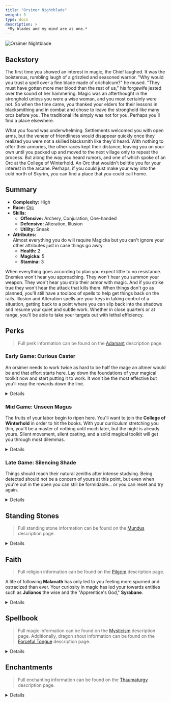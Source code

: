 ```yaml
---
title: "Orsimer Nightblade"
weight: 3
type: docs
description: >
 *My blades and my mind are as one.*
---
```


![Orsimer Nightblade](/Pictures/sss/builds/orsimer-nightblade-art.png)

## Backstory

The first time you showed an interest in magic, the Chief laughed. It was the boisterous, rumbling laugh of a grizzled and seasoned warrior. "Why would you trust a spell over a fine blade made of orichalcum?" he mused. "They must have gotten more mer blood than the rest of us," his forgewife jested over the sound of her hammering. Magic was an afterthought in the stronghold unless you were a wise woman, and you most certainly were not. So when the time came, you thanked your elders for their lessons in blacksmithing and in combat and chose to leave the stronghold like many orcs before you. The traditional life simply was not for you. Perhaps you'll find a place elsewhere.
 

What you found was underwhelming. Settlements welcomed you with open arms, but the veneer of friendliness would disappear quickly once they realized you were not a skilled blacksmith like they'd heard. With nothing to offer their armories, the other races kept their distance, leaving you on your own until you packed up and moved to the next village only to repeat the process. But along the way you heard rumors, and one of which spoke of an Orc at the College of Winterhold. An Orc that wouldn't belittle you for your interest in the arcane. Perhaps, if you could just make your way into the cold north of Skyrim, you can find a place that you could call home.

## Summary

* **Complexity:** High
* **Race:** [Orc](## "Major Skill: Heavy Armor
Minor Skills: Block, Enchanting, One-handed, Smithing, Two-handed 
Orsinium's Heir: Your Health is increased by 50 and your Health Regeneration is increased by 50%.")
* **Skills:**
  * **Offensive:** Archery, Conjuration, One-handed  
  * **Defensive:** Alteration, Illusion  
  * **Utility:** Sneak
* **Attributes:**  
Almost everything you do will require Magicka but you can't ignore your other attributes just in case things go awry.
  * **Health:** 2
  * **Magicka:** 5
  * **Stamina:** 3

When everything goes according to plan you expect little to no resistance. Enemies won't hear you approaching. They won't hear you summon your weapon. They won't hear you strip their armor with magic. And if you strike true they won't hear the attack that kills them. When things don't go as planned, you'll still have a toolbox of spells to help get things back on the rails. Illusion and Alteration spells are your keys in taking control of a situation, getting back to a point where you can slip back into the shadows and resume your quiet and subtle work. Whether in close quarters or at range, you'll be able to take your targets out with lethal efficiency.

## Perks

> Full perk information can be found on the [Adamant](https://www.nexusmods.com/skyrimspecialedition/mods/30191) description page.

### Early Game: Curious Caster

An orsimer needs to work twice as hard to be half the mage an altmer would be and that effort starts here. Lay down the foundations of your magical toolkit now and start putting it to work. It won't be the most effective but you'll reap the rewards down the line.

<details>

#### Alteration

*Robes will grant you the best bonus to Magicka regeneration while also not impeding your stealth.*

* **Philosopher 1 (10):** Alteration spells cost 25% less Magicka.
* **Mage Robes 1 (20):** You have 50% extra Magicka Regeneration while wearing robes.

#### Archery

*You'll gain Bound Bow later in the early game. Make it a weapon you can rely on.*

* **Marksman 1 (10):** Bows deal 25% more damage.

#### Conjuration

*Bound weapons will be your main source of damage. You do not want them giving up on you mid-fight.*

* **Summoner 1 (10):** Conjuration spells cost 25% less Magicka.
* **Arcane Weapon (20):** Bound weapons last five times longer.

#### Illusion

*The school of Illusion offers several useful tools for a Nightblade. Consider this a vow to continue studying.*

* **Illusionist 1 (10):** Illusion spells cost 25% less Magicka.

#### One-handed

*A Bound Sword or Dagger might be all you have at this point of your adventure. Boost them accordingly.*

* **Skirmisher 1 (10):** One-handed weapons do 25% more damage.
* **Quick Slash 1 (20):** Swords and daggers have a 10% chance of dealing critical damage.

#### Sneak

*Getting the jump on a foe will be risky at this juncture, so make it equally rewarding.*

* **Agent 1 (10):** You are 25% harder to detect while sneaking.
* **Silent Casting (20):** Your spells are silent to others.
* **Merciless (20):** Sneak attacks with melee weapons deal 50% more damage.

</details>

### Mid Game: Unseen Magus

The fruits of your labor begin to ripen here. You'll want to join the **College of Winterhold** in order to hit the books. With your curriculum stretching you thin, you'll be a master of nothing until much later, but the night is already yours. Silent movement, silent casting, and a solid magical toolkit will get you through most dilemmas.

<details>

#### Alteration

*From the shadows you can greatly decrease your enemies' capabilities while bolstering your own.*

* **Mage Armor 1 (30):** Armor spells are 50% stronger while wearing robes.
* **Balance 1 (30):** Alteration spells last 50% longer.
* **Philosopher 2 (50):** Alteration spells cost 50% less Magicka.
* **Mage Robes 2 (60):** You have 100% extra Magicka Regeneration while wearing robes.

#### Archery

*Attacking undetected from afar may seem cowardly but it's a valid means of survival in a harsh world.*

* **Eagle Eye 1 (20):** Bows have a 10% chance of dealing critical damage.
* **Quick Draw 1 (30):** You draw your bow 20% faster.
* **Power Shot (40):** Bows have a 50% chance to stagger enemies.
* **Grim Focus 1 (40):** Critical hits with bows deal three times damage.

#### Conjuration

*Restoration escapes you. Sustain yourself through your enemies instead.*

* **Chaos Binding 1 (30):** Bound weapons have a chance to deal Fire, Frost, and Shock damage.
* **Mystic Binding 1 (40):** Bound weapons deal extra damage.
* **Summoner 2 (50):** Conjuration spells cost 50% less Magicka.
* **Chaos Binding 2 (70):** Bound weapons have a chance to deal extra Fire, Frost, and Shock damage. 

#### Illusion

*Here you'll be able to Calm a strong foe, land an easy backstab, and reposition yourself to your advantage before they get their senses.*

* **Captivating Presence 1 (20):** Your Illusion spells last 50% longer.
* **Serenity (30):** Calm spells persist through one additional hit.
* **Indomitable Will 1 (40):** Your Illusion spells are 50% stronger.

#### One-handed

*A predictable and necessary boost to your Bound melee weapons.*

* **Precise Cuts 1 (40):** Critical attacks with swords and daggers deal three times as much damage.
* **Skirmisher 2 (50):** One-handed weapons do 50% more damage.

#### Sneak

*Vanish into the shadows and deliver additional pain whilst there.*

* **Trespasser (30):** You no longer trigger traps, and you can execute a silent roll while sneaking.
* **Deadly Aim 1 (30):** Sneak attacks with bows deal 50% extra damage.
* **Backstab (40):** Sneak attacks with one-handed weapons 50% extra damage.
* **Agent 2 (50):** You are 50% harder to detect while sneaking.
* **Infiltrator (60):** You move 25% faster while sneaking. 

</details>

### Late Game: Silencing Shade

Things should reach their natural zeniths after intense studying. Being detected should not be a concern of yours at this point, but even when you're out in the open you can still be formidable... or you can reset and try again.

<details>

#### Alteration

*Push your Magicka pool to its limits.*

* **Balance 2 (60):** Alteration spells last 100% longer.
* **Mage Armor 2 (70):** Armor spells are 100% stronger while wearing robes.
* **Magicka Well (100):** Your Magicka regenerates twice as fast when you fall below half Magicka while wearing robes. 

#### Archery

*Your bow becomes an especially deadly tool for tackling men, mer, and perhaps dragons at this point.*

* **Marksman 2 (50):** Bows deal 50% more damage.
* **Ranger (60):** You can move faster with a drawn bow.
* **Eagle Eye 2 (70):** Bows have a 20% chance of dealing critical damage.
* **Steady Hand (80):** Zooming in with a bow slows down time.
* **Grim Focus 2 (90):** Critical hits with bows deal five times damage.
* **Bullseye (100):** Bows deal guaranteed critical damage to enemies at full Health.

#### Conjuration

*Yet another predictable but necessary boost to your weapons.*

* **Mystic Binding 2 (80):** Bound weapons deal even more extra damage.
* **Haunting Curse (90):** Bound weapons reduce enemy Magic Resistance by 50% for 10 seconds.

#### Illusion

*Your mastery of magical tools now robs your foes of them, leaving them utterly defenseless.*

* **Illusionist 2 (50):** Illusion spells cost 50% less Magicka.
* **Tranquility (60):** Silence spells dispel any magical effects on the target.
* **Master of the Mind (60):** Your Illusion spells affect the undead. 
* **Captivating Presence 2 (60):** Your Illusion spells last 100% longer.
* **Indomitable Will 2 (80):** Your Illusion spells are 100% stronger.

#### One-handed

*Your Bound blades fail to dull, cutting as sharp as ever here.*

* **Quick Slash 2 (70):** Swords and daggers have a 20% chance of dealing critical damage.
* **Precise Cuts 2 (90):** Critical attacks with swords and daggers deal five times as much damage.

#### Sneak

*You'll want to fully shift from Bound Sword to Bound Dagger as you master the shadows.*

* **Deadly Aim 2 (60):** Sneak attacks with bows deal 100% extra damage.
* **Assassin's Blade 1 (70):** Sneak attacks with daggers deal 50% extra damage.
* **Hidden Threat (80):** Once every 10 seconds, you can sneak in combat to turn invisible for 5 seconds.  
* **Assassin's Blade 2 (90):** Sneak attacks with daggers deal 100% extra damage.

</details>

## Standing Stones

> Full standing stone information can be found on the [Mundus](https://www.nexusmods.com/skyrimspecialedition/mods/33411) description page.

<details>

<img align="right" width="100" src="/Pictures/sss/builds/the-mage.webp">

#### The Mage (Guardian)

***Path of Wisdom:*** *Your Magicka is increased by 50, and your spells and enchantments cost 10% less.*

You'll want a large Magicka pool and this provides one early in the game. It doesn't help your martial side at all but it's the best option of the three stones.

<img align="right" width="100" src="/Pictures/sss/builds/the-apprentice.webp">

#### The Apprentice

***Elfborn:*** *Your Magicka regenerates twice as fast, but your Magic Resistance is reduced by 25%.*

Aptly named for this build, this stone leans into the glass cannon concept. Your Magicka pool will greatly benefit from this blessing however you may find yourself promptly cooked by opposing mages if they discover you.

<img align="right" width="100" src="/Pictures/sss/builds/the-shadow.webp">

#### The Shadow

***Moonshadow:*** *You are 25% harder to detect while sneaking, and you deal 25% more damage with sneak attacks and spells.*

Sneaking, sneak attacks, and sneak spells are pretty much your modus operandi in full. This stone benefits everything you aim to do which makes it a safe mid-to-late-game option.

</details>

## Faith

> Full religion information can be found on the [Pilgrim](https://www.nexusmods.com/skyrimspecialedition/mods/54099) description page.

A life of following **Malacath** has only led to you feeling more spurned and ostracized than ever. Your curiosity in magic has led your towards entities such as **Julianos** the wise and the "Apprentice's God," **Syrabane**.

<details>

#### Julianos

*Your Magicka is increased by 25.*

This is a solid benefit for anyone dipping their toes in the religion of the Empire. Especially early on when 25 Magicka is a solid chunk of your total.

#### Malacath

*Your Stamina is increased by 25.*

You could never turn your back on Malacath. The extra Stamina he grants can be put to use with your bow or running to safety when discovered.

#### Syrabane

*Your Magicka Regeneration is increased by 25%.*

The Warlock's God is also a suitable choice for a young arcanist. If you feel your Magicka pool is large enough, feel free to switch to this blessing from *Julianos.*

</details>

## Spellbook

> Full magic information can be found on the [Mysticism](https://www.nexusmods.com/skyrimspecialedition/mods/27839) description page. Additionally, dragon shout information can be found on the [Forceful Tongue](https://www.nexusmods.com/skyrimspecialedition/mods/36276) description page.

<details>

<img align="right" width="100" height="100" src="/Pictures/sss/builds/skill-alteration.webp">

### Alteration

Use the school of alteration to bolster your own defenses just in case. Also use it to scout ahead and to make your enemies vulnerable. Alteration is a powerful toolbox in the right hands and your hands look plenty capable.

* **Oakflesh (Novice+):** *Your Armor Rating is increased by 40 for 120 seconds.*  
  With your perks you can get fairly respectable armor ratings from these spells. They will save your life from a stray hit if you're ever detected.

* **Detect Life (Apprentice+):** *You can see nearby living targets through walls.*  
  You should know where your enemy is if you intend to hide from them.

* **Corrode Armor (Adept+):** *Reduces enemy Armor Rating by 150 for 60 seconds.*  
  Stripping the enemy of their defenses before stabbing them in the back is just good form.

<img align="right" width="100" height="100" src="/Pictures/sss/builds/skill-conjuration.webp">

### Conjuration

The combination of your smithing training in the stronghold and your curiosity with magic has led you to conjured weapons. With your perks these weapons will be viable throughout the game and keep your status bars topped off.

* **Bound Dagger (Novice):** *Summons a Bound Dagger for 120 seconds.*  
  This will be your go-to melee weapon later in the game when you have ranks of *Assassin's Blade*.

* **Bound Sword (Apprentice):** *Summons a Bound Sword for 120 seconds.*  
  This benefits from every One-handed and Sneak perk as daggers with the exception of *Assassin's Blade*. Meaning you're more than welcome to use it until the late game.

* **Bound Bow (Adept):** *Summons a Bound Bow for 120 seconds.*  
  It's a bit of a climb to get to this one but you'll want to be able to use it ASAP. Don't be afraid to spend money on Archery training before you get here.

<img align="right" width="100" height="100" src="/Pictures/sss/builds/skill-illusion.webp">

### Illusion

You've found that dabbling in Illusion can make others temporarily forget about your slights, giving you the chance to reposition for better advantages. 

* **Calm (Novice+):** *Living targets up to level 5 won’t fight for 30 seconds.*  
  A good way to put some distance between an aggressive enemy and yourself. Once you have *Serenity* you can abuse the effect to land an extra sneak attack without breaking the spell.

* **Silence (Apprentice+):** *Living targets up to level 10 won’t cast spells for 30 seconds.*  
  Most of the time your enemy will be too surprised to cast but when it's unavoidable you'll want to  make sure they can't. With *Tranquility* you can use this to strip off magical protections.

* **Muffle (Adept+):** *You move silently for 30 seconds.*  
  This line of spells gets more and more reliable with every tier. Use it for that extra boost you need to stay hidden.

### Dragon Shouts

* **Aura Whisper:** *Nearby living targets can be seen through walls for 10\20\30 seconds.*  
Unlike the higher level Alteration spells of similar purpose, this can only find the living. Another difference is that it distinguishes between friend and foe which is situationally useful.

* **Marked for Death:** *Deals 5 damage, reduces enemy Magic Resistance by 25% and Armor Rating by 150 for 10\20\30 seconds.*  
If you can mark them without being discovered, the debuffs to their defenses will make enemies even more susceptible to your sneak attacks.

* **Phantom Form:** *You become invisible and move silently for 10\20\30 seconds.*  
Shorter cooldown than *Become Ethereal* with as long a duration. It doesn't make you immune to taking damage but if no one knows where you are you shouldn't be taking much of it. At the 2nd and 3rd word this has an 100% uptime you should definitely take advantage of.

</details>

## Enchantments

> Full enchanting information can be found on the [Thaumaturgy](https://www.nexusmods.com/skyrimspecialedition/mods/57138) description page.

<details>

#### Weapon

* **None:** *(This build does not use physical weaponry.)*

#### Head

* **Fortify Archery:** *You deal 25% extra damage with ranged weapons.*
* **Fortify Illusion Cost:** *Your Illusion spells cost 25% less.*
* **Fortify Conjuration Cost** *Your Conjuration spells cost 25% less.*

If you have your *Bound Bow* ready, boosting your ranged damage is a terrific option. You can also benefit from reducing your spell costs if either school is draining your Magicka pool too fast.

#### Chest

* **Fortify Illusion Cost:** *Your Illusion spells cost 25% less.*
* **Fortify Conjuration Cost** *Your Conjuration spells cost 25% less.*
* **Fortify Alteration Cost:** *Your Alteration spells cost 25% less.*

Boosting your resistance is usually a safe option here. Usually. You don't plan on taking any direct fire from the shadows, however, so lower your spell costs even more so casting is that much more manageable.

#### Gloves

* **Fortify Sneak Attacks:** *You deal 25% more damage with sneak attacks and spells.*
* **Fortify One-handed:** *You deal 25% extra damage with One-handed weapons.*
* **Fortify Magicka:** *Your Magicka is increased by 50.*

Damage boosts your go-to here. Alternatively, an increase to Magicka might give you the ability to cast a new, powerful spell. *Fortify Magicka Regeneration* is an alternative if your Magicka pool is large but in that case just go with the damage.

#### Boots

* **Muffle:** *You move silently.*
* **Fortify Sneak:** *You are 25% better at sneaking.*
* **Fortify Stamina:** *Your Stamina is increased by 50.*

When combined with invisibility, *Muffle* makes you completely undetectable, making it an essential enchantment for a stealth build. If you don't have access to it, being stealthier is an alternative. And lastly, simply having more Stamina to work with is better than most other options.

#### Necklace

* **Fortify Archery:** *You deal 25% extra damage with ranged weapons.*
* **Fortify Illusion Power:** *Your Illusion spells are 25% stronger.*
* **Fortify Alteration Power:** *Your Alteration spells last 50% longer.*

Again, if you have your *Bound Bow* you'll want to support it. Otherwise, the boost to Illusion will help you handle stronger enemies earlier. If you like to make use of Alteration's utility spells, a 50% duration boost can make them more set-and-forget.

#### Ring

* **Fortify Sneak Attacks:** *You deal 25% more damage with sneak attacks and spells.*
* **Fortify Sneak:** *You are 25% better at sneaking.*
* **Fortify Illusion Power:** *Your Illusion spells are 25% stronger.*

Take the boost to your bread and butter attack. If that's unavailable, become more stealthy to get more of those bread and butter attacks. And if that is also unavailable, *Calm* your way into free sneak attacks.

</details>